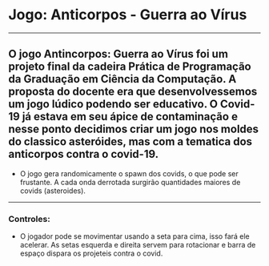 # Jogo: Anticorpos - Guerra ao Vírus
---------------------------
O jogo Antincorpos: Guerra ao Vírus foi um projeto final da cadeira Prática de Programação da Graduação em Ciência da Computação. A proposta do docente era que desenvolvessemos um jogo lúdico podendo ser educativo.
O Covid-19 já estava em seu ápice de contaminação e nesse ponto decidimos criar um jogo nos moldes do classico asteróides, mas com a tematica dos anticorpos contra o covid-19. 
----------------------------------------
- O jogo gera randomicamente o spawn dos covids, o que pode ser frustante. A cada onda derrotada surgirão quantidades maiores de covids (asteroides).


------------------------------------------------
### Controles:
- O jogador pode se movimentar usando a seta para cima, isso fará ele acelerar. As setas esquerda e direita servem para rotacionar e barra de espaço dispara os projeteis contra o covid.
